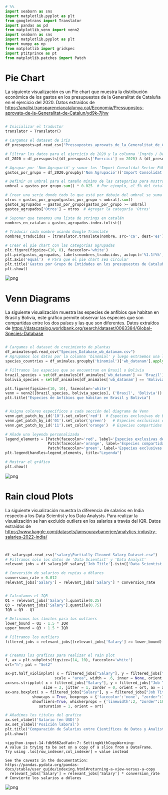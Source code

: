 ```python
# %%
import seaborn as sns
import matplotlib.pyplot as plt
from googletrans import Translator
import pandas as pd
from matplotlib_venn import venn2
import seaborn as sns
import matplotlib.pyplot as plt
import numpy as np
from matplotlib import gridspec
import ptitprince as pt
from matplotlib.patches import Patch


```

# Pie Chart

La siguiente visualización es un Pie chart que muestra la distribución económica de los gastos en los presupuestos de la Generalitat de Cataluña en el ejercicio del 2020. Datos extraídos de https://analisi.transparenciacatalunya.cat/Economia/Pressupostos-aprovats-de-la-Generalitat-de-Catalun/yd9k-7jhw


```python

# Inicializar el traductor
translator = Translator()

# Cargamos el dataset de iris
df_presuposts=pd.read_csv("Pressupostos_aprovats_de_la_Generalitat_de_Catalunya_20231105.csv")

# Filtrar los datos para el ejercicio de 2020 y la columna 'Ingrés / Despesa' para 'D' (Despesas/Gastos)
df_2020 = df_presuposts[(df_presuposts['Exercici'] == 2020) & (df_presuposts['Ingrés / Despesa'] == 'D')]

# Agrupar por 'Nom Agrupació' y sumar los 'Import Consolidat Sector Públic'
gastos_por_grupo = df_2020.groupby('Nom Agrupació')['Import Consolidat Sector Públic'].sum()

# Definir un umbral para el tamaño mínimo de las categorías para mostrar individualmente
umbral = gastos_por_grupo.sum() * 0.025  # Por ejemplo, el 5% del total

# Crear una serie donde todo lo que está por debajo del umbral se suma en la categoría 'Otros'
otros = gastos_por_grupo[gastos_por_grupo < umbral].sum()
gastos_agrupados = gastos_por_grupo[gastos_por_grupo >= umbral]
gastos_agrupados['Otros'] = otros  # Agregar la categoría 'Otros'

# Suponer que tenemos una lista de strings en catalán
nombres_en_catalan = gastos_agrupados.index.tolist()

# Traducir cada nombre usando Google Translate
nombres_traducidos = [translator.translate(nombre, src='ca', dest='es').text for nombre in nombres_en_catalan]

# Crear el pie chart con las categorías agrupadas
plt.figure(figsize=(10, 8), facecolor='white')
plt.pie(gastos_agrupados, labels=nombres_traducidos, autopct='%1.1f%%', startangle=140)
plt.axis('equal')  # Para que el pie chart sea circular
plt.title('Gastos por Grupo de Entidades en los presupuestos de Cataluña del 2020 (con categorías agrupadas)')
plt.show()
```


![png](output_2_0.png)


# Venn Diagrams

La siguiente visualización muestra las especies de anfibios que habitan en Brasil y Bolivia, este gráfico permite observar las especies que son compartidas entre los dos países y las que son diferentes. Datos extraídos de https://datacatalog.worldbank.org/search/dataset/0063384/Global-Species-Database


```python

# Cargamos el dataset de crecimiento de plantas
df_animales=pd.read_csv("Species_Database_wb_datanam.csv")
# Agrupamos los datos por la columna 'binomial' y luego extraemos una lista de países para cada grupo
species_countries = df_animales.groupby('binomial')['wb_datanam'].apply(list).to_dict()

# Filtramos las especies que se encuentran en Brasil o Bolivia
brazil_species = set(df_animales[df_animales['wb_datanam'] == 'Brazil']['binomial'])
bolivia_species = set(df_animales[df_animales['wb_datanam'] == 'Bolivia']['binomial'])

plt.figure(figsize=(10, 10), facecolor='white')
venn = venn2([brazil_species, bolivia_species], ('Brasil', 'Bolivia'))
plt.title("Especies de Anfibios que habitan en Brasil y Bolivia")


# Asigna colores específicos a cada sección del diagrama de Venn
venn.get_patch_by_id('10').set_color('red')  # Especies exclusivas de Brasil
venn.get_patch_by_id('01').set_color('green')   # Especies exclusivas de Bolivia
venn.get_patch_by_id('11').set_color('orange')  # Especies compartidas

# Añade una leyenda personalizada
legend_elements = [Patch(facecolor='red', label='Especies exclusivas de Brasil'),
                   Patch(facecolor='orange', label='Especies compartidas'),
                   Patch(facecolor='green', label='Especies exclusivas de Bolivia')]
plt.legend(handles=legend_elements, title="Leyenda")

# Mostrar el gráfico
plt.show()
```


![png](output_4_0.png)


# Rain cloud Plots

La siguiente visualización muestra la diferencia de salarios en India respecto a los Data Scientist y los Data Analysts. Para realizar la visualización se han excluido outliers en los salarios a través del IQR. Datos extraídos de https://www.kaggle.com/datasets/iamsouravbanerjee/analytics-industry-salaries-2022-india/


```python


df_salary=pd.read_csv("salary\Partially Cleaned Salary Dataset.csv")
# Filtramos solo los datos de 'Data Scientist' y 'Data Analyst'
relevant_jobs = df_salary[df_salary['Job Title'].isin(['Data Scientist', 'Data Analyst'])]

# Conversión de salarios de rupias a dólares
conversion_rate = 0.012
relevant_jobs['Salary'] = relevant_jobs['Salary'] * conversion_rate


# Calculamos el IQR
Q1 = relevant_jobs['Salary'].quantile(0.25)
Q3 = relevant_jobs['Salary'].quantile(0.75)
IQR = Q3 - Q1

# Definimos los límites para los outliers
lower_bound = Q1 - 1.5 * IQR
upper_bound = Q3 + 1.5 * IQR

# Filtramos los outliers
filtered_jobs = relevant_jobs[(relevant_jobs['Salary'] >= lower_bound) & (relevant_jobs['Salary'] <= upper_bound)]


# Creamos los graficos para realizar el rain plot
f, ax = plt.subplots(figsize=(14, 10), facecolor='white')
ort="h"; pal = "Set2"

ax=pt.half_violinplot( x = filtered_jobs["Salary"], y = filtered_jobs["Job Title"], data = filtered_jobs[["Job Title","Salary"]], palette = pal, bw = .2, cut = 0.,
                      scale = "area", width = .6, inner = None, orient = ort)
ax=sns.stripplot( x = filtered_jobs["Salary"], y = filtered_jobs["Job Title"], data = filtered_jobs[["Job Title","Salary"]], palette = pal, edgecolor = "white",
                 size = 3, jitter = 1, zorder = 0, orient = ort, ax = ax )
ax=sns.boxplot( x = filtered_jobs["Salary"], y = filtered_jobs["Job Title"], data = filtered_jobs[["Job Title","Salary"]], color = "black", width = .15, zorder = 10,\
            showcaps = True, boxprops = {'facecolor':'none', "zorder":10},\
            showfliers=True, whiskerprops = {'linewidth':2, "zorder":10},\
               saturation = 1, orient = ort)

# Añadimos los titulos del grafico
ax.set_xlabel('Salario (en USD)')
ax.set_ylabel('Posición laboral')
plt.title("Comparación de Salarios entre Científicos de Datos y Analistas de Datos (Sin Valores Atípicos) en Dólares")
plt.show()

```

    <ipython-input-14-fdb9662adfad>:7: SettingWithCopyWarning: 
    A value is trying to be set on a copy of a slice from a DataFrame.
    Try using .loc[row_indexer,col_indexer] = value instead
    
    See the caveats in the documentation: https://pandas.pydata.org/pandas-docs/stable/user_guide/indexing.html#returning-a-view-versus-a-copy
      relevant_jobs['Salary'] = relevant_jobs['Salary'] * conversion_rate  # Convierte los salarios a dólares
    


![png](output_6_1.png)



```python

```
